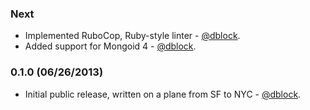 ### Next

* Implemented RuboCop, Ruby-style linter - [@dblock](https://github.com/dblock).
* Added support for Mongoid 4 - [@dblock](https://github.com/dblock).

### 0.1.0 (06/26/2013)

* Initial public release, written on a plane from SF to NYC - [@dblock](https://github.com/dblock).
